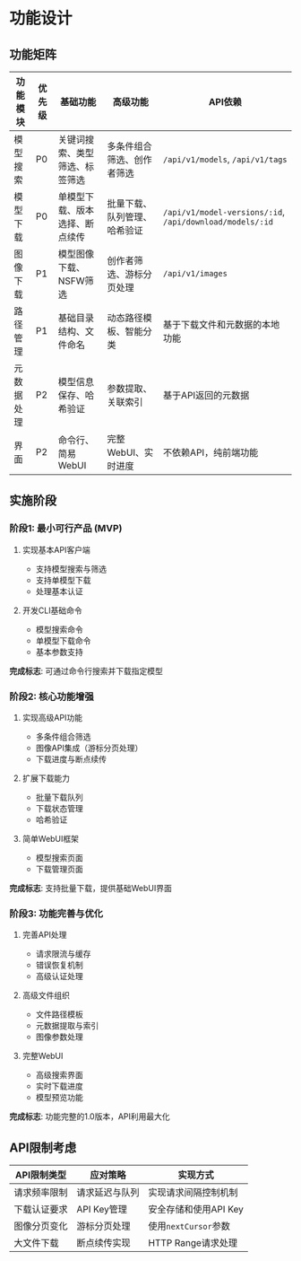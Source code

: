 # 功能设计

## 功能矩阵

| 功能模块   | 优先级 | 基础功能                       | 高级功能                     | API依赖                                                  |
| ---------- | ------ | ------------------------------ | ---------------------------- | -------------------------------------------------------- |
| 模型搜索   | P0     | 关键词搜索、类型筛选、标签筛选 | 多条件组合筛选、创作者筛选   | `/api/v1/models`, `/api/v1/tags`                         |
| 模型下载   | P0     | 单模型下载、版本选择、断点续传 | 批量下载、队列管理、哈希验证 | `/api/v1/model-versions/:id`, `/api/download/models/:id` |
| 图像下载   | P1     | 模型图像下载、NSFW筛选         | 创作者筛选、游标分页处理     | `/api/v1/images`                                         |
| 路径管理   | P1     | 基础目录结构、文件命名         | 动态路径模板、智能分类       | 基于下载文件和元数据的本地功能                           |
| 元数据处理 | P2     | 模型信息保存、哈希验证         | 参数提取、关联索引           | 基于API返回的元数据                                      |
| 界面       | P2     | 命令行、简易WebUI              | 完整WebUI、实时进度          | 不依赖API，纯前端功能                                    |

## 实施阶段

### 阶段1: 最小可行产品 (MVP)

1. 实现基本API客户端
   - 支持模型搜索与筛选
   - 支持单模型下载
   - 处理基本认证

2. 开发CLI基础命令
   - 模型搜索命令
   - 单模型下载命令
   - 基本参数支持

**完成标志**: 可通过命令行搜索并下载指定模型

### 阶段2: 核心功能增强

1. 实现高级API功能
   - 多条件组合筛选
   - 图像API集成（游标分页处理）
   - 下载进度与断点续传

2. 扩展下载能力
   - 批量下载队列
   - 下载状态管理
   - 哈希验证

3. 简单WebUI框架
   - 模型搜索页面
   - 下载管理页面

**完成标志**: 支持批量下载，提供基础WebUI界面

### 阶段3: 功能完善与优化

1. 完善API处理
   - 请求限流与缓存
   - 错误恢复机制
   - 高级认证处理

2. 高级文件组织
   - 文件路径模板
   - 元数据提取与索引
   - 图像参数处理

3. 完整WebUI
   - 高级搜索界面
   - 实时下载进度
   - 模型预览功能

**完成标志**: 功能完整的1.0版本，API利用最大化

## API限制考虑

| API限制类型  | 应对策略       | 实现方式              |
| ------------ | -------------- | --------------------- |
| 请求频率限制 | 请求延迟与队列 | 实现请求间隔控制机制  |
| 下载认证要求 | API Key管理    | 安全存储和使用API Key |
| 图像分页变化 | 游标分页处理   | 使用`nextCursor`参数  |
| 大文件下载   | 断点续传实现   | HTTP Range请求处理    |
